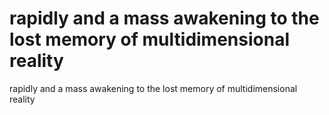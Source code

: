 # rapidly and a mass awakening to the lost memory of multidimensional reality

rapidly and a mass awakening to the lost memory of multidimensional reality